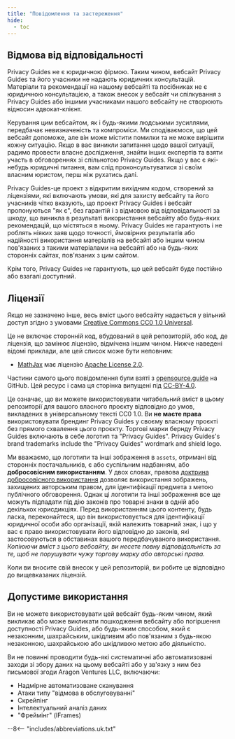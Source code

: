 ```yaml
---
title: "Повідомлення та застереження"
hide:
  - toc
---
```


## Відмова від відповідальності

Privacy Guides не є юридичною фірмою. Таким чином, вебсайт Privacy Guides та його учасники не надають юридичних консультацій. Матеріали та рекомендації на нашому вебсайті та посібниках не є юридичною консультацією, а також внесок у вебсайт чи спілкування з Privacy Guides або іншими учасниками нашого вебсайту не створюють відносин адвокат-клієнт.

Керування цим вебсайтом, як і будь-якими людськими зусиллями, передбачає невизначеність та компроміси. Ми сподіваємося, що цей вебсайт допоможе, але він може містити помилки та не може вирішити кожну ситуацію. Якщо в вас виникли запитання щодо вашої ситуації, радимо провести власне дослідження, знайти інших експертів та взяти участь в обговореннях зі спільнотою Privacy Guides. Якщо у вас є які-небудь юридичні питання, вам слід проконсультуватися зі своїм власним юристом, перш ніж рухатись далі.

Privacy Guides-це проект з відкритим вихідним кодом, створений за ліцензіями, які включають умови, які для захисту вебсайту та його учасників чітко вказують, що проект Privacy Guides і вебсайт пропонуються "як є", без гарантій і з відмовою від відповідальності за шкоду, що виникла в результаті використання вебсайту або будь-яких рекомендацій, що містяться в ньому. Privacy Guides не гарантують і не роблять ніяких заяв щодо точності, ймовірних результатів або надійності використання матеріалів на вебсайті або іншим чином пов'язаних з такими матеріалами на вебсайті або на будь-яких сторонніх сайтах, пов'язаних з цим сайтом.

Крім того, Privacy Guides не гарантують, що цей вебсайт буде постійно або взагалі доступний.

## Ліцензії

Якщо не зазначено інше, весь вміст цього вебсайту надається у вільний доступ згідно з умовами [Creative Commons CC0 1.0 Universal](https://github.com/privacyguides/privacyguides.org/blob/main/LICENSE).

Це не включає сторонній код, вбудований в цей репозиторій, або код, де ліцензія, що замінює ліцензію, відмічена іншим чином. Нижче наведені відомі приклади, але цей список може бути неповним:

* [MathJax](https://github.com/privacyguides/privacyguides.org/blob/main/docs/javascripts/mathjax.js) має ліцензію [Apache License 2.0](https://github.com/privacyguides/privacyguides.org/blob/main/docs/javascripts/LICENSE.mathjax.txt).

Частини самого цього повідомлення були взяті з [opensource.guide](https://github.com/github/opensource.guide/blob/master/notices.md) на GitHub. Цей ресурс і сама ця сторінка випущені під [CC-BY-4.0](https://github.com/github/opensource.guide/blob/master/LICENSE).

Це означає, що ви можете використовувати читабельний вміст в цьому репозиторії для вашого власного проєкту відповідно до умов, викладених в універсальному тексті CC0 1.0. Ви **не маєте права** використовувати брендинг Privacy Guides у своєму власному проєкті без прямого схвалення цього проєкту. Торгові марки бернду Privacy Guides включають в себе логотип та "Privacy Guides". Privacy Guides's brand trademarks include the "Privacy Guides" wordmark and shield logo.

Ми вважаємо, що логотипи та інші зображення в `assets`, отримані від сторонніх постачальників, є або суспільним надбанням, або **добросовісним використанням**. У двох словах, правова [доктрина добросовісного використання](https://www.copyright.gov/fair-use/more-info.html) дозволяє використання зображень, захищених авторським правом, для ідентифікації предмета з метою публічного обговорення. Однак ці логотипи та інші зображення все ще можуть підпадати під дію законів про товарні знаки в одній або декількох юрисдикціях. Перед використанням цього контенту, будь ласка, переконайтеся, що він використовується для ідентифікації юридичної особи або організації, якій належить товарний знак, і що у вас є право використовувати його відповідно до законів, які застосовуються в обставинах вашого передбачуваного використання. *Копіюючи вміст з цього вебсайту, ви несете повну відповідальність за те, щоб не порушувати чужу торгову марку або авторські права.*

Коли ви вносите свій внесок у цей репозиторій, ви робите це відповідно до вищевказаних ліцензій.

## Допустиме використання

Ви не можете використовувати цей вебсайт будь-яким чином, який викликає або може викликати пошкодження вебсайту або погіршення доступності Privacy Guides, або будь-яким способом, який є незаконним, шахрайським, шкідливим або пов'язаним з будь-якою незаконною, шахрайською або шкідливою метою або діяльністю.

Ви не повинні проводити будь-які систематичні або автоматизовані заходи зі збору даних на цьому вебсайті або у зв'язку з ним без письмової згоди Aragon Ventures LLC, включаючи:

* Надмірне автоматизоване сканування
* Атаки типу "відмова в обслуговуванні"
* Скрейпінг
* Інтелектуальний аналіз даних
* "Фреймінг" (IFrames)

--8<-- "includes/abbreviations.uk.txt"
